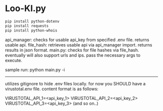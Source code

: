 # Loo-KI.py

```bash
pip install python-dotenv
pip install requests
pip install python-whois
```

api_manager: checks for usable api_key from specified .env file. returns usable api.
file_hash: retrieves usable api via api_manager import. returns results in json format.
main.py: checks for file hashes via file_hash. eventually will also support urls and ips. pass the necessary args to execute.

sample run:
python main.py -i <hash>

-------------------------------------

utilizes gitignore to hide .env files locally. for now you SHOULD have a virustotal.env file. content format is as follows:

VIRUSTOTAL_API_1=<api_key_1>
VIRUSTOTAL_API_2=<api_key_2>
VIRUSTOTAL_API_3=<api_key_3>
(and so on..)
